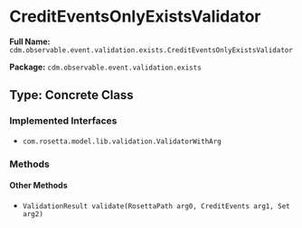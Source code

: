 # CreditEventsOnlyExistsValidator

**Full Name:** `cdm.observable.event.validation.exists.CreditEventsOnlyExistsValidator`

**Package:** `cdm.observable.event.validation.exists`

## Type: Concrete Class

### Implemented Interfaces

- `com.rosetta.model.lib.validation.ValidatorWithArg`

### Methods

#### Other Methods

- `ValidationResult validate(RosettaPath arg0, CreditEvents arg1, Set arg2)`

